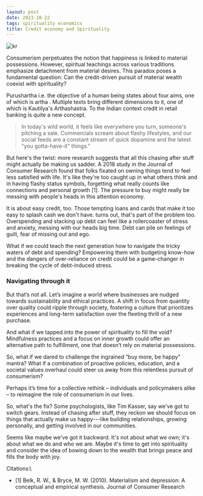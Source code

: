 ```yaml
---
layout: post
date: 2023-10-22
tags: spirituality economics
title: Credit economy and Spirituality
---
```


![kr](https://upload.wikimedia.org/wikipedia/commons/thumb/b/b5/Krishna_Arjuna_Gita.jpg/480px-Krishna_Arjuna_Gita.jpg)

Consumerism perpetuates the notion that happiness is linked to material possessions. However, spiritual teachings across various traditions emphasize detachment from material desires. This paradox poses a fundamental question: Can the credit-driven pursuit of material wealth coexist with spirituality?

Purushartha i.e. the objective of a human being states about four aims, one of which is artha . Multiple texts bring different dimensions to it, one of which is Kautilya's Arthashastra. To the Indian context credit in retail banking is quite a new concept.

> In today's wild world, it feels like everywhere you turn, someone's pitching a sale. Commercials scream about flashy lifestyles, and our social feeds are a constant stream of quick dopamine and the latest "you gotta-have-it" things."

But here's the twist: more research suggests that all this chasing after stuff might actually be making us sadder. A 2018 study in the Journal of Consumer Research found that folks fixated on owning things tend to feel less satisfied with life. It's like they're too caught up in what others think and in having flashy status symbols, forgetting what really counts like connections and personal growth [1]. The pressure to buy might really be messing with people's heads in this attention economy.

It is about easy credit, too. Those tempting loans and cards that make it too easy to splash cash we don't have. turns out, that's part of the problem too. Overspending and stacking up debt can feel like a rollercoaster of stress and anxiety, messing with our heads big time. Debt can pile on feelings of guilt, fear of missing out and ego.

What if we could teach the next generation how to navigate the tricky waters of debt and spending? Empowering them with budgeting know-how and the dangers of over-reliance on credit could be a game-changer in breaking the cycle of debt-induced stress.

### Navigating through it
But that’s not all. Let’s imagine a world where businesses are nudged towards sustainability and ethical practices. A shift in focus from quantity over quality could ripple through society, fostering a culture that prioritizes experiences and long-term satisfaction over the fleeting thrill of a new purchase.

And what if we tapped into the power of spirituality to fill the void? Mindfulness practices and a focus on inner growth could offer an alternative path to fulfillment, one that doesn’t rely on material possessions.

So, what if we dared to challenge the ingrained “buy more, be happy” mantra? What if a combination of proactive policies, education, and a societal values overhaul could steer us away from this relentless pursuit of consumerism?

Perhaps it’s time for a collective rethink – individuals and policymakers alike – to reimagine the role of consumerism in our lives.

So, what's the fix? Some psychologists, like Tim Kasser, say we've got to switch gears. Instead of chasing after stuff, they reckon we should focus on things that actually make us happy---like building relationships, growing personally, and getting involved in our communities.

Seems like maybe we've got it backward. It's not about what we own; it's about what we do and who we are. Maybe it's time to get into spirituality and consider the idea of bowing down to the wealth that brings peace and fills the body with joy.

Citations:\
- [1] Belk, R. W., & Bryce, M. W. (2010). Materialism and depression: A conceptual and empirical synthesis. Journal of Consumer Research